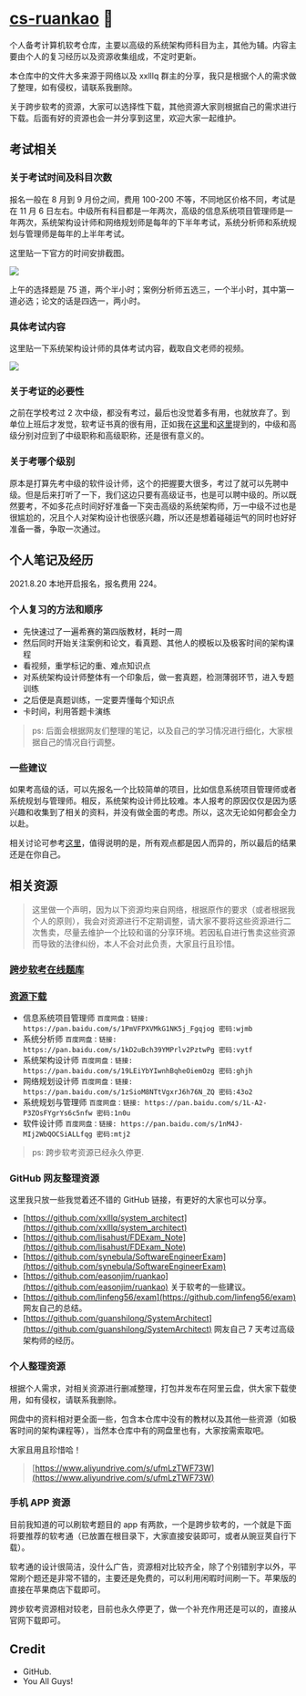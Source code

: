 # [cs-ruankao](https://www.ruankao.org.cn) 👋

个人备考计算机软考仓库，主要以高级的系统架构师科目为主，其他为辅。内容主要由个人的复习经历以及资源收集组成，不定时更新。

本仓库中的文件大多来源于网络以及 xxlllq 群主的分享，我只是根据个人的需求做了整理，如有侵权，请联系我删除。

关于跨步软考的资源，大家可以选择性下载，其他资源大家则根据自己的需求进行下载。后面有好的资源也会一并分享到这里，欢迎大家一起维护。

## 考试相关

### 关于考试时间及科目次数

报名一般在 8 月到 9 月份之间，费用 100-200 不等，不同地区价格不同，考试是在 11 月 6 日左右。中级所有科目都是一年两次，高级的信息系统项目管理师是一年两次，系统架构设计师和网络规划师是每年的下半年考试，系统分析师和系统规划与管理师是每年的上半年考试。

这里贴一下官方的时间安排截图。

![](https://github.com/i0Ek3/cs-ruankao/blob/master/images/schedule.jpg)


上午的选择题是 75 道，两个半小时；案例分析师五选三，一个半小时，其中第一道必选；论文的话是四选一，两小时。

### 具体考试内容

这里贴一下系统架构设计师的具体考试内容，截取自文老师的视频。

![](https://github.com/i0Ek3/cs-ruankao/blob/master/images/content.jpg)

### 关于考证的必要性

之前在学校考过 2 次中级，都没有考过，最后也没觉着多有用，也就放弃了。到单位上班后才发觉，软考证书真的很有用，正如我在[这里](https://github.com/i0Ek3/work-and-life-in-system#13-%E6%8F%90%E5%89%8D%E5%87%86%E5%A4%87)和[这里](https://github.com/i0Ek3/work-and-life-in-system#43-%E8%AF%84%E5%AE%9A%E4%B8%8E%E8%81%98%E7%94%A8)提到的，中级和高级分别对应到了中级职称和高级职称，还是很有意义的。

### 关于考哪个级别

原本是打算先考中级的软件设计师，这个的把握要大很多，考过了就可以先聘中级。但是后来打听了一下，我们这边只要有高级证书，也是可以聘中级的。所以既然要考，不如多花点时间好好准备一下突击高级的系统架构师，万一中级不过也是很尴尬的，况且个人对架构设计也很感兴趣，所以还是想着碰碰运气的同时也好好准备一番，争取一次通过。

## 个人笔记及经历

2021.8.20 本地开启报名，报名费用 224。

### 个人复习的方法和顺序

- 先快速过了一遍希赛的第四版教材，耗时一周
- 然后同时开始关注案例和论文，看真题、其他人的模板以及极客时间的架构课程
- 看视频，重学标记的重、难点知识点
- 对系统架构设计师整体有一个印象后，做一套真题，检测薄弱环节，进入专题训练
- 之后便是真题训练，一定要弄懂每个知识点
- 卡时间，利用答题卡演练

> ps: 后面会根据网友们整理的笔记，以及自己的学习情况进行细化，大家根据自己的情况自行调整。

### 一些建议

如果考高级的话，可以先报名一个比较简单的项目，比如信息系统项目管理师或者系统规划与管理师。相反，系统架构设计师比较难。本人报考的原因仅仅是因为感兴趣和收集到了相关的资料，并没有做全面的考虑。所以，这次无论如何都会全力以赴。

相关讨论可参考[这里](https://www.zhihu.com/question/307034088)，值得说明的是，所有观点都是因人而异的，所以最后的结果还是在你自己。

## 相关资源

> 这里做一个声明，因为以下资源均来自网络，根据原作的要求（或者根据我个人的原则），我会对资源进行不定期调整，请大家不要将这些资源进行二次售卖，尽量去维护一个比较和谐的分享环境。若因私自进行售卖这些资源而导致的法律纠纷，本人不会对此负责，大家且行且珍惜。

### [跨步软考在线题库](https://www.kuabu.xyz/test_paper/index.html)

### [资源下载](https://www.kuabu.xyz/doc/index.html)

- 信息系统项目管理师 `百度网盘：链接: https://pan.baidu.com/s/1PmVFPXVMkG1NK5j_Fgqjog 密码:wjmb`
- 系统分析师 `百度网盘：链接: https://pan.baidu.com/s/1kD2uBch39YMPrlv2PztwPg 密码:vytf`
- 系统架构设计师 `百度网盘：链接: https://pan.baidu.com/s/19LEiYbYIwnhBqheOiemOzg 密码:ghjh`
- 网络规划设计师 `百度网盘：链接: https://pan.baidu.com/s/1zSioM8NTtVgxrJ6h76N_ZQ 密码:43o2`
- 系统规划与管理师 `百度网盘：链接: https://pan.baidu.com/s/1L-A2-P3ZOsFYgrYs6c5nfw 密码:1n0u`
- 软件设计师 `百度网盘：链接: https://pan.baidu.com/s/1nM4J-MIj2WbQOCSiALLfqg 密码:mtj2` 

> ps: 跨步软考资源已经永久停更.

### GitHub 网友整理资源

这里我只放一些我觉着还不错的 GitHub 链接，有更好的大家也可以分享。

- [https://github.com/xxlllq/system_architect](https://github.com/xxlllq/system_architect)
- [https://github.com/lisahust/FDExam_Note](https://github.com/lisahust/FDExam_Note)
- [https://github.com/synebula/SoftwareEngineerExam](https://github.com/synebula/SoftwareEngineerExam)
- [https://github.com/easonjim/ruankao](https://github.com/easonjim/ruankao) 关于软考的一些建议。
- [https://github.com/linfeng56/exam](https://github.com/linfeng56/exam) 网友自己的总结。
- [https://github.com/guanshilong/SystemArchitect](https://github.com/guanshilong/SystemArchitect) 网友自己 7 天考过高级架构师的经历。


### 个人整理资源

根据个人需求，对相关资源进行删减整理，打包并发布在阿里云盘，供大家下载使用，如有侵权，请联系我删除。

网盘中的资料相对更全面一些，包含本仓库中没有的教材以及其他一些资源（如极客时间的架构课程等），当然本仓库中有的网盘里也有，大家按需索取吧。

大家且用且珍惜哈！

> [https://www.aliyundrive.com/s/ufmLzTWF73W](https://www.aliyundrive.com/s/ufmLzTWF73W)

### 手机 APP 资源

目前我知道的可以刷软考题目的 app 有两款，一个是跨步软考的，一个就是下面将要推荐的软考通（已放置在根目录下，大家直接安装即可，或者从豌豆荚自行下载）。

软考通的设计很简洁，没什么广告，资源相对比较齐全，除了个别错别字以外，平常刷个题还是非常不错的，主要还是免费的，可以利用闲暇时间刷一下。苹果版的直接在苹果商店下载即可。

跨步软考资源相对较老，目前也永久停更了，做一个补充作用还是可以的，直接从官网下载即可。


## Credit

- GitHub.
- You All Guys!
